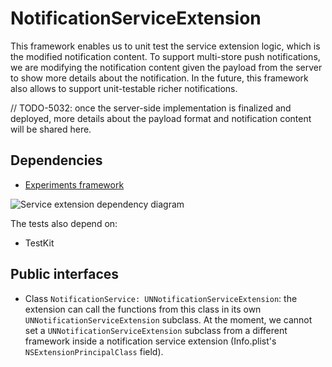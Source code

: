 # NotificationServiceExtension

This framework enables us to unit test the service extension logic, which is the modified notification content. To support multi-store push notifications, we are modifying the notification content given the payload from the server to show more details about the notification. In the future, this framework also allows to support unit-testable richer notifications.

// TODO-5032: once the server-side implementation is finalized and deployed, more details about the payload format and notification content will be shared here.

## Dependencies

- [Experiments framework](EXPERIMENTS.md)

![Service extension dependency diagram](images/notification-service-extension-frameworks.png)

The tests also depend on:

- TestKit

## Public interfaces

- Class `NotificationService: UNNotificationServiceExtension`: the extension can call the functions from this class in its own `UNNotificationServiceExtension` subclass. At the moment, we cannot set a `UNNotificationServiceExtension` subclass from a different framework inside a notification service extension (Info.plist's `NSExtensionPrincipalClass` field).
